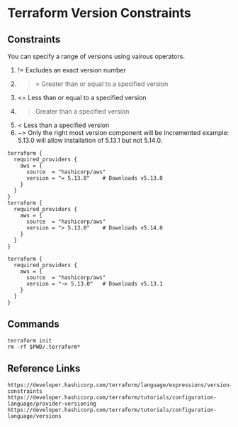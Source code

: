 # Terraform Version Constraints
## Constraints

You can specify a range of versions using vairous operators.
1.  !=  Excludes an exact version number
2.  >=  Greater than or equal to a specified version
3.  <=  Less than or equal to a specified version
4.  >   Greater than a specified version
5.  <   Less than a specified version
6.  ~>  Only the right most version component will be incremented  example: 5.13.0 will allow installation of 5.13.1 but not 5.14.0.
  

```t
terraform {
  required_providers {
    aws = {
      source  = "hashicorp/aws"
      version = "= 5.13.0"    # Downloads v5.13.0
    }
  }
}
terraform {
  required_providers {
    aws = {
      source  = "hashicorp/aws"
      version = "> 5.13.0"    # Downloads v5.14.0
    }
  }
}

terraform {
  required_providers {
    aws = {
      source  = "hashicorp/aws"
      version = "~> 5.13.0"   # Downloads v5.13.1
    }
  }
}
```

## Commands
```
terraform init
rm -rf $PWD/.terraform*
```

## Reference Links
```
https://developer.hashicorp.com/terraform/language/expressions/version-constraints
https://developer.hashicorp.com/terraform/tutorials/configuration-language/provider-versioning
https://developer.hashicorp.com/terraform/tutorials/configuration-language/versions
```